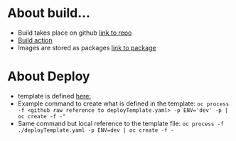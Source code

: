 # About build...

* Build takes place on github [link to repo](https://github.com/bcgov/bcdc-smk)
* [Build action](https://github.com/bcgov/bcdc-smk/blob/master/.github/workflows/build.yaml)
* Images are stored as packages [link to package](https://github.com/bcgov/bcdc-smk/packages/356117)

# About Deploy

* template is defined [here:](https://github.com/bcgov/bcdc-smk/tree/master/openshift/deployTemplate.yaml)
* Example command to create what is defined in the template:
`oc process -f <github raw reference to deployTemplate.yaml> -p ENV='dev' -p | oc create -f -"`
* Same command but local reference to the template file:
`oc process -f ./deployTemplate.yaml -p ENV=dev | oc create -f -`


